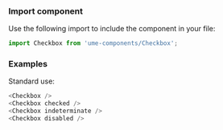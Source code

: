 ### Import component

Use the following import to include the component in your file:

```jsx static
import Checkbox from 'ume-components/Checkbox';
```

### Examples

Standard use:

```js
<Checkbox />
<Checkbox checked />
<Checkbox indeterminate />
<Checkbox disabled />
```